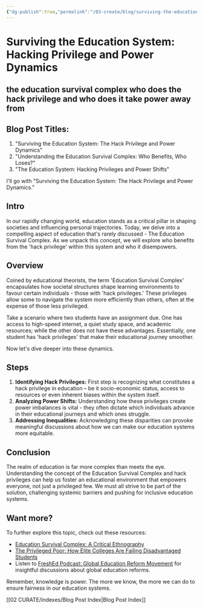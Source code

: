 ```yaml
---
{"dg-publish":true,"permalink":"/03-create/blog/surviving-the-education-system-hacking-privilege-and-power-dynamics/","tags":["education","power","privelege"]}
---
```



# Surviving the Education System: Hacking Privilege and Power Dynamics
## the education survival complex who does the hack privilege and who does it take power away from


## Blog Post Titles:
1. "Surviving the Education System: The Hack Privilege and Power Dynamics"
2. "Understanding the Education Survival Complex: Who Benefits, Who Loses?"
3. "The Education System: Hacking Privileges and Power Shifts"

I'll go with "Surviving the Education System: The Hack Privilege and Power Dynamics."

## Intro

In our rapidly changing world, education stands as a critical pillar in shaping societies and influencing personal trajectories. Today, we delve into a compelling aspect of education that's rarely discussed - The Education Survival Complex. As we unpack this concept, we will explore who benefits from the 'hack privilege' within this system and who it disempowers.

## Overview

Coined by educational theorists, the term 'Education Survival Complex' encapsulates how societal structures shape learning environments to favour certain individuals - those with 'hack privileges.' These privileges allow some to navigate the system more efficiently than others, often at the expense of those less privileged.

Take a scenario where two students have an assignment due. One has access to high-speed internet, a quiet study space, and academic resources; while the other does not have these advantages. Essentially, one student has 'hack privileges' that make their educational journey smoother.

Now let's dive deeper into these dynamics.

## Steps

1. **Identifying Hack Privileges:** First step is recognizing what constitutes a hack privilege in education – be it socio-economic status, access to resources or even inherent biases within the system itself.
2. **Analyzing Power Shifts:** Understanding how these privileges create power imbalances is vital - they often dictate which individuals advance in their educational journeys and which ones struggle.
3. **Addressing Inequalities:** Acknowledging these disparities can provoke meaningful discussions about how we can make our education systems more equitable.

## Conclusion

The realm of education is far more complex than meets the eye. Understanding the concept of the Education Survival Complex and hack privileges can help us foster an educational environment that empowers everyone, not just a privileged few. We must all strive to be part of the solution, challenging systemic barriers and pushing for inclusive education systems.

## Want more?

To further explore this topic, check out these resources:
- [Education Survival Complex: A Critical Ethnography](https://www.jstor.org/stable/41674838)
- [The Privileged Poor: How Elite Colleges Are Failing Disadvantaged Students](https://www.amazon.com/Privileged-Poor-Colleges-Failing-Disadvantaged/dp/0674976898)
- Listen to [FreshEd Podcast: Global Education Reform Movement](https://freshedpodcast.com/) for insightful discussions about global education reforms.
  
Remember, knowledge is power. The more we know, the more we can do to ensure fairness in our education systems.




[[02 CURATE/Indexes/Blog Post Index\|Blog Post Index]]